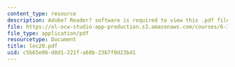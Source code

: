 ```yaml
---
content_type: resource
description: Adobe? Reader? software is required to view this .pdf file.
file: https://ol-ocw-studio-app-production.s3.amazonaws.com/courses/6-341-discrete-time-signal-processing-fall-2005/c5b65e06d8d1221fa68b23b7f0d23b41_lec20.pdf
file_type: application/pdf
resourcetype: Document
title: lec20.pdf
uid: c5b65e06-d8d1-221f-a68b-23b7f0d23b41
---
```

